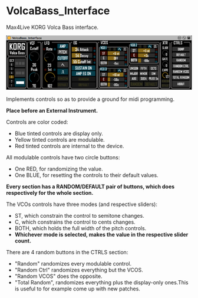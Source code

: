 # VolcaBass_Interface

Max4Live KORG Volca Bass interface. 
<br/>

![](https://github.com/tfari/M4L-Projects/blob/main/VolcaBass_Interface/volcabass_interface_interface.png)
<br/>

Implements controls so as to provide a ground for midi programming.

**Place before an External Instrument.**

Controls are color coded:

* Blue tinted controls are display only. 
* Yellow tinted controls are modulable.  
* Red tinted controls are internal to the device.  

All modulable controls have two circle buttons:

* One RED, for randomizing the value.
* One BLUE, for resetting the controls to their default values.

**Every section has a RANDOM/DEFAULT pair of buttons, which does respectively for the whole section.**

The VCOs controls have three modes (and respective sliders):

* ST, which constrain the control to semitone changes.
* C, which constrains the control to cents changes.
* BOTH, which holds the full width of the pitch controls. 
* **Whichever mode is selected, makes the value in the respective slider count.**

There are 4 random buttons in the CTRLS section:

* "Random" randomizes every modulable control.
* "Random Ctrl" randomizes everything but the VCOS.
* "Random VCOS" does the opposite. 
* "Total Random", randomizes everything plus the display-only ones.This is useful to for example come up with new patches.
